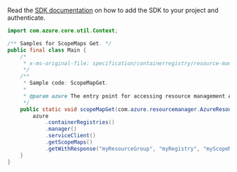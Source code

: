 Read the [SDK documentation](https://github.com/Azure/azure-sdk-for-java/blob/azure-resourcemanager_2.10.0/sdk/resourcemanager/azure-resourcemanager/README.md) on how to add the SDK to your project and authenticate.

```java
import com.azure.core.util.Context;

/** Samples for ScopeMaps Get. */
public final class Main {
    /*
     * x-ms-original-file: specification/containerregistry/resource-manager/Microsoft.ContainerRegistry/preview/2019-05-01-preview/examples/ScopeMapGet.json
     */
    /**
     * Sample code: ScopeMapGet.
     *
     * @param azure The entry point for accessing resource management APIs in Azure.
     */
    public static void scopeMapGet(com.azure.resourcemanager.AzureResourceManager azure) {
        azure
            .containerRegistries()
            .manager()
            .serviceClient()
            .getScopeMaps()
            .getWithResponse("myResourceGroup", "myRegistry", "myScopeMap", Context.NONE);
    }
}
```
